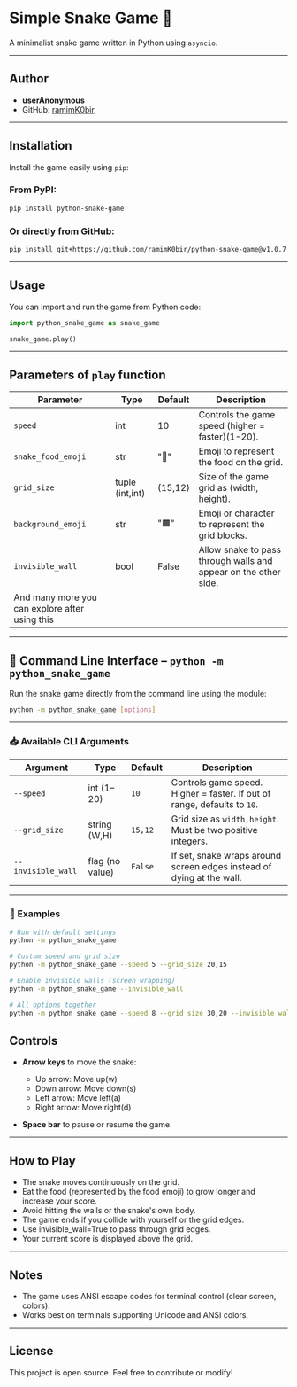

# Simple Snake Game 🐍

A minimalist snake game written in Python using `asyncio`.

---

## Author

* **userAnonymous**
* GitHub: [ramimK0bir](https://github.com/ramimk0bir)

---

## Installation

Install the game easily using `pip`:


### From PyPI:
```bash
pip install python-snake-game
```

### Or directly from GitHub:


```bash
pip install git+https://github.com/ramimK0bir/python-snake-game@v1.0.7

```

---



## Usage



You can import and run the game from Python code:

```python
import python_snake_game as snake_game

snake_game.play()

```

---

## Parameters of `play` function

| Parameter              | Type            | Default | Description                                                   |
| -----------------------| --------------- | ------- | --------------------------------------------------------------|
| `speed`                | int             | 10       | Controls the game speed (higher = faster)(1-20).              |
| `snake_food_emoji`     | str             | "🍎"    | Emoji to represent the food on the grid.                      |
| `grid_size`            | tuple (int,int) | (15,12) | Size of the game grid as (width, height).                     |
| `background_emoji`     | str             | "🟫"    | Emoji or character to represent the grid blocks.              |
| `invisible_wall`       | bool            | False   | Allow snake to pass through walls and appear on the other side. |
|And many more you can explore after using this |


---



## 🚀 Command Line Interface – `python -m python_snake_game`

Run the snake game directly from the command line using the module:

```bash
python -m python_snake_game [options]
```

---

### 📥 Available CLI Arguments

| Argument           | Type            | Default | Description                                                             |
| ------------------ | --------------- | ------- | ----------------------------------------------------------------------- |
| `--speed`          | int (1–20)      | `10`     | Controls game speed. Higher = faster. If out of range, defaults to `10`. |
| `--grid_size`      | string (W,H)    | `15,12` | Grid size as `width,height`. Must be two positive integers.             |
| `--invisible_wall` | flag (no value) | `False` | If set, snake wraps around screen edges instead of dying at the wall.   |

---

### 🧪 Examples

```bash
# Run with default settings
python -m python_snake_game

# Custom speed and grid size
python -m python_snake_game --speed 5 --grid_size 20,15

# Enable invisible walls (screen wrapping)
python -m python_snake_game --invisible_wall

# All options together
python -m python_snake_game --speed 8 --grid_size 30,20 --invisible_wall
```


## Controls

* **Arrow keys** to move the snake:

  * Up arrow: Move up(w)
  * Down arrow: Move down(s)
  * Left arrow: Move left(a)
  * Right arrow: Move right(d)
* **Space bar** to pause or resume the game.

---

## How to Play

* The snake moves continuously on the grid.
* Eat the food (represented by the food emoji) to grow longer and increase your score.
* Avoid hitting the walls or the snake's own body.
* The game ends if you collide with yourself or the grid edges.
* Use invisible_wall=True to pass through grid edges.
* Your current score is displayed above the grid.

---

## Notes

* The game uses ANSI escape codes for terminal control (clear screen, colors).
* Works best on terminals supporting Unicode and ANSI colors.

---




## License

This project is open source. Feel free to contribute or modify!

